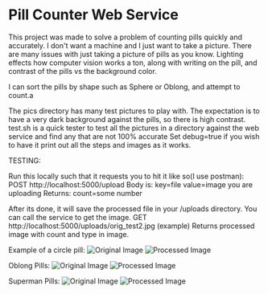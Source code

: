 # Pill Counter Web Service 
This project was made to solve a problem of counting pills quickly and accurately. I don't want a machine and I just want to take a picture.
There are many issues with just taking a picture of pills as you know. Lighting effects how computer vision works a ton, along with writing on the pill,
and contrast of the pills vs the background color.

I can sort the pills by shape such as Sphere or Oblong, and attempt to count.a

The pics directory has many test pictures to play with. The expectation is to have a very dark background against the pills, so there is high contrast.
test.sh is a quick tester to test all the pictures in a directory against the web service and find any that are not 100% accurate
Set debug=true if you wish to have it print out all the steps and images as it works.

TESTING:

Run this locally such that it requests you to hit it like so(I use postman):
POST http://localhost:5000/upload
Body is: key=file value=image you are uploading
Returns: count=some number

After its done, it will save the processed file in your /uploads directory. You can call the service to get the image.
GET http://localhost:5000/uploads/orig_test2.jpg   (example)
Returns processed image with count and type in image.

Example of a circle pill:
![Original Image](https://github.com/jeunetoujour/PillCounter/blob/master/pics/orig_test2.jpg) <!-- .element height="50%" width="50%" -->
![Processed Image](https://github.com/jeunetoujour/PillCounter/blob/master/pics/cv_orig_test2.jpg) <!-- .element height="50%" width="50%" -->

Oblong Pills:
![Original Image](https://github.com/jeunetoujour/PillCounter/blob/master/pics/fat_test_2.jpg) <!-- .element height="50%" width="50%" -->
![Processed Image](https://github.com/jeunetoujour/PillCounter/blob/master/pics/cv_fat_test_2.jpg) <!-- .element height="50%" width="50%" -->

Superman Pills:
![Original Image](https://github.com/jeunetoujour/PillCounter/blob/master/pics/orig_test7.jpg) <!-- .element height="50%" width="50%" -->
![Processed Image](https://github.com/jeunetoujour/PillCounter/blob/master/pics/cv_orig_test7.jpg) <!-- .element height="50%" width="50%" -->
